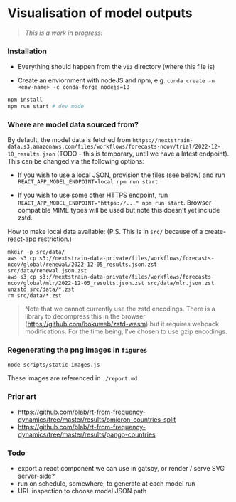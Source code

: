 # Visualisation of model outputs

> _This is a work in progress!_

### Installation

* Everything should happen from the `viz` directory (where this file is)

* Create an enviornment with nodeJS and npm, e.g. 
`conda create -n <env-name> -c conda-forge nodejs=18`

```sh
npm install 
npm run start # dev mode
```

### Where are model data sourced from?

By default, the model data is fetched from `https://nextstrain-data.s3.amazonaws.com/files/workflows/forecasts-ncov/trial/2022-12-18_results.json` (TODO - this is temporary, until we have a latest endpoint). This can be changed via the following options:

* If you wish to use a local JSON, provision the files (see below) and run `REACT_APP_MODEL_ENDPOINT=local npm run start`

* If you wish to use some other HTTPS endpoint, run `REACT_APP_MODEL_ENDPOINT="https://..." npm run start`. Browser-compatible MIME types will be used but note this doesn't yet include zstd.

How to make local data available: (P.S. This is in `src/` because of a create-react-app restriction.)

```
mkdir -p src/data/
aws s3 cp s3://nextstrain-data-private/files/workflows/forecasts-ncov/global/renewal/2022-12-05_results.json.zst src/data/renewal.json.zst
aws s3 cp s3://nextstrain-data-private/files/workflows/forecasts-ncov/global/mlr/2022-12-05_results.json.zst src/data/mlr.json.zst
unzstd src/data/*.zst
rm src/data/*.zst
```

> Note that we cannot currently use the zstd encodings. There is a library to decompress this in the browser (https://github.com/bokuweb/zstd-wasm) but it requires webpack modifications. For the time being, I've chosen to use gzip encodings. 

### Regenerating the png images in `figures`

`node scripts/static-images.js`

These images are referenced in `./report.md`

### Prior art

* https://github.com/blab/rt-from-frequency-dynamics/tree/master/results/omicron-countries-split
* https://github.com/blab/rt-from-frequency-dynamics/tree/master/results/pango-countries

### Todo

* export a react component we can use in gatsby, or render / serve SVG server-side?
* run on schedule, somewhere, to generate at each model run
* URL inspection to choose model JSON path

